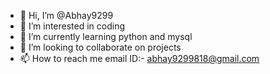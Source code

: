 - 👋 Hi, I’m @Abhay9299
- 👀 I’m interested in coding
- 🌱 I’m currently learning python and mysql
- 💞️ I’m looking to collaborate on projects
- 📫 How to reach me email ID:- abhay9299818@gmail.com

<!---
Abhay9299/Abhay9299 is a ✨ special ✨ repository because its `README.md` (this file) appears on your GitHub profile.
You can click the Preview link to take a look at your changes.
--->

